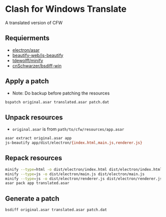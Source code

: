 # Clash for Windows Translate

A translated version of CFW

## Requierments
* [electron/asar](https://github.com/electron/asar)
* [beautify-web/js-beautify](https://github.com/beautify-web/js-beautify)
* [tdewolff/minify](https://github.com/tdewolff/minify)
* [cnSchwarzer/bsdiff-win](https://github.com/cnSchwarzer/bsdiff-win)

## Apply a patch
* Note: Do backup before patching the resources
````bash
bspatch original.asar translated.asar patch.dat
````

## Unpack resources
* `original.asar` is from `path/to/cfw/resources/app.asar`
````bash
asar extract original.asar app
js-beautify app/dist/electron/{index.html,main.js,renderer.js}
````

## Repack resources
````bash
minify --type=html -o dist/electron/index.html dist/electron/index.html
minify --type=js -o dist/electron/main.js dist/electron/main.js
minify --type=js -o dist/electron/renderer.js dist/electron/renderer.js
asar pack app translated.asar
````

## Generate a patch
````bash
bsdiff original.asar translated.asar patch.dat
````

